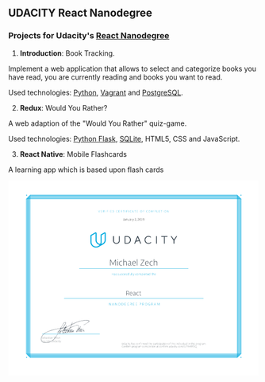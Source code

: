 ## UDACITY React Nanodegree

### Projects for Udacity's [React Nanodegree](https://eu.udacity.com/course/react-nanodegree--nd019)

1.  **Introduction**: Book Tracking.

Implement a web application that allows to select and categorize books you have read, you are currently reading and books you want to read.

Used technologies: [Python](https://www.python.org/), [Vagrant](https://en.wikipedia.org/wiki/Vagrant_(software)) and [PostgreSQL](https://www.postgresql.org/).

2.  **Redux**: Would You Rather?

A web adaption of the "Would You Rather" quiz-game.

Used technologies: [Python Flask](http://flask.pocoo.org/), [SQLite](https://www.sqlite.org/index.html), HTML5, CSS and JavaScript.

3.  **React Native**: Mobile Flashcards

A learning app which is based upon flash cards

![certificate](./certificate.png)
